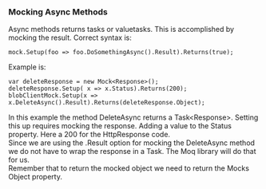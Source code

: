### Mocking Async Methods
  
Async methods returns tasks or valuetasks. This is accomplished by mocking the result. Correct syntax is:
```
mock.Setup(foo => foo.DoSomethingAsync().Result).Returns(true);
```

Example is:
```
var deleteResponse = new Mock<Response>();
deleteResponse.Setup( x => x.Status).Returns(200);
blobClientMock.Setup(x => x.DeleteAsync().Result).Returns(deleteResponse.Object);
```
In this example the method DeleteAsync returns a Task\<Response>. Setting this up requires mocking the response. Adding a value to the Status property. Here a 200 for the HttpResponse code.  
Since we are using the .Result option for mocking the DeleteAsync method we do not have to wrap the response in a Task. The Moq library will do that for us.  
Remember that to return the mocked object we need to return the Mocks Object property.